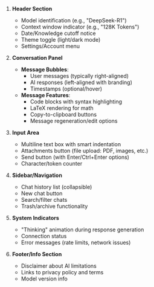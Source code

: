 
1. **Header Section**
   - Model identification (e.g., "DeepSeek-R1")
   - Context window indicator (e.g., "128K Tokens")
   - Date/Knowledge cutoff notice
   - Theme toggle (light/dark mode)
   - Settings/Account menu

2. **Conversation Panel**
   - **Message Bubbles**:
     - User messages (typically right-aligned)
     - AI responses (left-aligned with branding)
     - Timestamps (optional/hover)
   - **Message Features**:
     - Code blocks with syntax highlighting
     - LaTeX rendering for math
     - Copy-to-clipboard buttons
     - Message regeneration/edit options

3. **Input Area**
   - Multiline text box with smart indentation
   - Attachments button (file upload: PDF, images, etc.)
   - Send button (with Enter/Ctrl+Enter options)
   - Character/token counter

4. **Sidebar/Navigation**
   - Chat history list (collapsible)
   - New chat button
   - Search/filter chats
   - Trash/archive functionality

5. **System Indicators**
   - "Thinking" animation during response generation
   - Connection status
   - Error messages (rate limits, network issues)

6. **Footer/Info Section**
   - Disclaimer about AI limitations
   - Links to privacy policy and terms
   - Model version info
